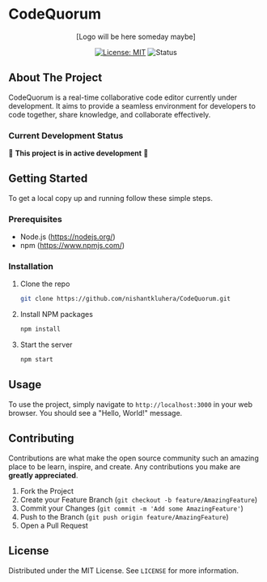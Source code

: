 # CodeQuorum

<div align="center">
  [Logo will be here someday maybe]
  
  [![License: MIT](https://img.shields.io/badge/License-MIT-4F46E5.svg)](https://opensource.org/licenses/MIT)
  ![Status](https://img.shields.io/badge/Status-In%20Development-7C3AED.svg)
</div>

## About The Project

CodeQuorum is a real-time collaborative code editor currently under development. It aims to provide a seamless environment for developers to code together, share knowledge, and collaborate effectively.

### Current Development Status

🚧 **This project is in active development** 🚧

## Getting Started

To get a local copy up and running follow these simple steps.

### Prerequisites

- Node.js (https://nodejs.org/)
- npm (https://www.npmjs.com/)

### Installation

1. Clone the repo
   ```sh
   git clone https://github.com/nishantkluhera/CodeQuorum.git
   ```
2. Install NPM packages
   ```sh
   npm install
   ```
3. Start the server
   ```sh
   npm start
   ```

## Usage

To use the project, simply navigate to `http://localhost:3000` in your web browser. You should see a "Hello, World!" message.

## Contributing

Contributions are what make the open source community such an amazing place to be learn, inspire, and create. Any contributions you make are **greatly appreciated**.

1. Fork the Project
2. Create your Feature Branch (`git checkout -b feature/AmazingFeature`)
3. Commit your Changes (`git commit -m 'Add some AmazingFeature'`)
4. Push to the Branch (`git push origin feature/AmazingFeature`)
5. Open a Pull Request

## License

Distributed under the MIT License. See `LICENSE` for more information.
